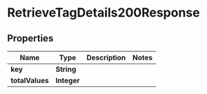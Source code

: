 

# RetrieveTagDetails200Response


## Properties

| Name | Type | Description | Notes |
|------------ | ------------- | ------------- | -------------|
|**key** | **String** |  |  |
|**totalValues** | **Integer** |  |  |



